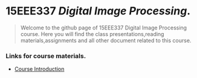 # 15EEE337 _Digital Image Processing_.
> Welcome to the github page of 15EEE337 Digital Image Processing course. Here you will find the class presentations,reading materials,assignments and all other document related to this course.

### Links for course materials.
- [Course Introduction][intro_pdf]



[intro_pdf]:https://github.com/sarathtv/15CSE374-Intro-to-DS-Algorithms/blob/master/Presentations/15CSE374_Course_Intro.pdf


